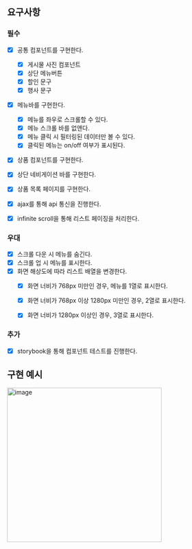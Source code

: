 ## 요구사항

### 필수

- [x] 공통 컴포넌트를 구현한다.
  - [x] 게시물 사진 컴포넌트
  - [x] 상단 메뉴버튼
  - [x] 할인 문구
  - [x] 행사 문구
- [x] 메뉴바를 구현한다.
  - [x] 메뉴를 좌우로 스크롤할 수 있다.
  - [x] 메뉴 스크롤 바를 없앤다.
  - [x] 메뉴 클릭 시 필터링된 데이터만 볼 수 있다.
  - [x] 클릭된 메뉴는 on/off 여부가 표시된다.
- [x] 상품 컴포넌트를 구현한다.
- [x] 상단 네비게이션 바를 구현한다.
- [x] 상품 목록 페이지를 구현한다.
- [x] ajax를 통해 api 통신을 진행한다.

- [x] infinite scroll을 통해 리스트 페이징을 처리한다.

  

  

### 우대

- [x] 스크롤 다운 시 메뉴를 숨긴다.
- [x] 스크롤 업 시 메뉴를 표시한다.
- [x] 화면 해상도에 따라 리스트 배열을 변경한다.
  - [x] 화면 너비가 768px 미만인 경우, 메뉴를 1열로 표시한다.
  - [x] 화면 너비가 768px 이상 1280px 미만인 경우, 2열로 표시한다.
  - [x] 화면 너비가 1280px 이상인 경우, 3열로 표시한다. 
  
  

### 추가

- [x] storybook을 통해 컴포넌트 테스트를 진행한다.



## 구현 예시

<img width="360" alt="image" src="https://user-images.githubusercontent.com/65025333/187199653-c2a7c948-2b9c-4a49-8a1d-6fccaa8db50a.png">

